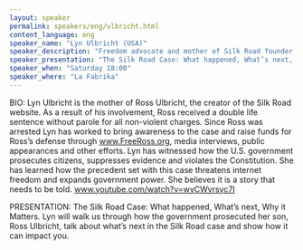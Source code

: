 ```yaml
---
layout: speaker
permalink: speakers/eng/ulbricht.html
content_language: eng
speaker_name: "Lyn Ulbricht (USA)"
speaker_description: "Freedom advocate and mother of Silk Road founder Ross Ulbricht"
speaker_presentation: "The Silk Road Case: What happened, What’s next, Why it Matters"
speaker_when: "Saturday 18:00"
speaker_where: "La Fabrika"
---
```

BIO:
Lyn Ulbricht is the mother of Ross Ulbricht, the creator of the Silk Road website. As a result of his involvement, Ross received a double life sentence without parole for all non-violent charges. Since Ross was arrested Lyn has worked to bring awareness to the case and raise funds for Ross’s defense through www.FreeRoss.org, media interviews, public appearances and other efforts. Lyn has witnessed how the U.S. government prosecutes citizens, suppresses evidence and violates the Constitution. She has learned how the precedent set with this case threatens internet freedom and expands government power. She believes it is a story that needs to be told.
www.youtube.com/watch?v=wyCWyrsyc7I

PRESENTATION: The Silk Road Case: What happened, What’s next, Why it Matters.
Lyn will walk us through how the government prosecuted her son, Ross Ulbricht, talk about what’s next in the Silk Road case and show how it can impact you.
